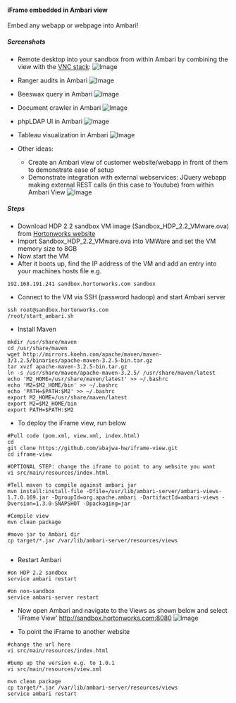 #### iFrame embedded in Ambari view
Embed any webapp or webpage into Ambari!

	
##### Screenshots

- Remote desktop into your sandbox from within Ambari by combining the view with the [VNC stack](https://github.com/abajwa-hw/vnc-stack):
![Image](../master/screenshots/screenshot-VNC-view.png?raw=true)

- Ranger audits in Ambari
![Image](../master/screenshots/Embedded-Ranger.png?raw=true)

- Beeswax query in Ambari
![Image](../master/screenshots/Embedded-Hue.png?raw=true)

- Document crawler in Ambari 
![Image](../master/screenshots/document-crawler.png?raw=true)

- phpLDAP UI in Ambari
![Image](../master/screenshots/phpldap.png?raw=true)

- Tableau visualization in Ambari
![Image](../master/screenshots/Embedded-Tableau.png?raw=true)

- Other ideas:
	- Create an Ambari view of customer website/webapp in front of them to demonstrate ease of setup
	- Demonstrate integration with external webservices:
	  JQuery webapp making external REST calls (in this case to Youtube) from within Ambari View
      ![Image](../master/screenshots/jQuery.png?raw=true)
		
##### Steps

- Download HDP 2.2 sandbox VM image (Sandbox_HDP_2.2_VMware.ova) from [Hortonworks website](http://hortonworks.com/products/hortonworks-sandbox/)
- Import Sandbox_HDP_2.2_VMware.ova into VMWare and set the VM memory size to 8GB
- Now start the VM
- After it boots up, find the IP address of the VM and add an entry into your machines hosts file e.g.
```
192.168.191.241 sandbox.hortonworks.com sandbox    
```
- Connect to the VM via SSH (password hadoop) and start Ambari server
```
ssh root@sandbox.hortonworks.com
/root/start_ambari.sh
```

- Install Maven
```
mkdir /usr/share/maven
cd /usr/share/maven
wget http://mirrors.koehn.com/apache/maven/maven-3/3.2.5/binaries/apache-maven-3.2.5-bin.tar.gz
tar xvzf apache-maven-3.2.5-bin.tar.gz
ln -s /usr/share/maven/apache-maven-3.2.5/ /usr/share/maven/latest
echo 'M2_HOME=/usr/share/maven/latest' >> ~/.bashrc
echo 'M2=$M2_HOME/bin' >> ~/.bashrc
echo 'PATH=$PATH:$M2' >> ~/.bashrc
export M2_HOME=/usr/share/maven/latest
export M2=$M2_HOME/bin
export PATH=$PATH:$M2
```

- To deploy the iFrame view, run below
```
#Pull code (pom.xml, view.xml, index.html)
cd
git clone https://github.com/abajwa-hw/iframe-view.git
cd iframe-view

#OPTIONAL STEP: change the iframe to point to any website you want
vi src/main/resources/index.html

#Tell maven to compile against ambari jar
mvn install:install-file -Dfile=/usr/lib/ambari-server/ambari-views-1.7.0.169.jar -DgroupId=org.apache.ambari -DartifactId=ambari-views -Dversion=1.3.0-SNAPSHOT -Dpackaging=jar

#Compile view
mvn clean package

#move jar to Ambari dir
cp target/*.jar /var/lib/ambari-server/resources/views
   
```
- Restart Ambari
```
#on HDP 2.2 sandbox
service ambari restart

#on non-sandbox
service ambari-server restart
```

- Now open Ambari and navigate to the Views as shown below and select 'iFrame View'
http://sandbox.hortonworks.com:8080
![Image](../master/screenshots/Open-view.png?raw=true)

- To point the iFrame to another website
```
#change the url here
vi src/main/resources/index.html

#bump up the version e.g. to 1.0.1
vi src/main/resources/view.xml

mvn clean package
cp target/*.jar /var/lib/ambari-server/resources/views
service ambari restart
```

